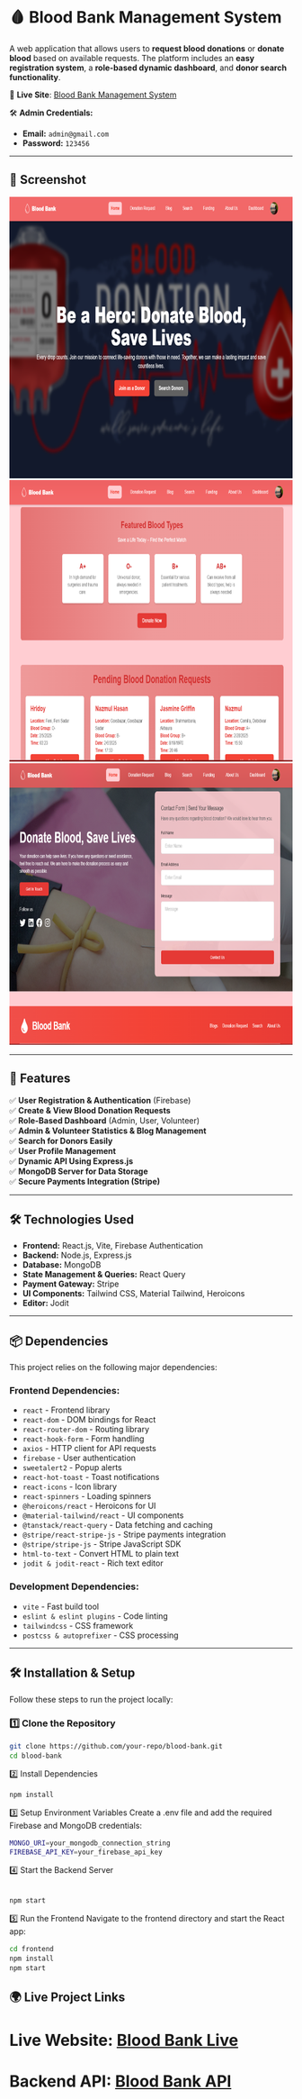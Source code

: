 # 🩸 Blood Bank Management System  

A web application that allows users to **request blood donations** or **donate blood** based on available requests. The platform includes an **easy registration system**, a **role-based dynamic dashboard**, and **donor search functionality**.  

🔗 **Live Site**: [Blood Bank Management System](https://blood-bank-80559.web.app/)  

🛠 **Admin Credentials:**  
- **Email:** `admin@gmail.com`  
- **Password:** `123456`  

---

## 📸 Screenshot  
<div align="center">
  <img height="500" src="https://github.com/SahariorRidoy/Blood-Bank-Management-Client/blob/main/src/assets/screenshot1.png"  />
</div>
<div align="center">
  <img height="500" src="https://github.com/SahariorRidoy/Blood-Bank-Management-Client/blob/main/src/assets/screenshot2.png"  />
</div>
<div align="center">
  <img height="500" src="https://github.com/SahariorRidoy/Blood-Bank-Management-Client/blob/main/src/assets/screenshot3.png"  />
</div>

---

## 🚀 Features  

✅ **User Registration & Authentication** (Firebase)  
✅ **Create & View Blood Donation Requests**  
✅ **Role-Based Dashboard** (Admin, User, Volunteer)  
✅ **Admin & Volunteer Statistics & Blog Management**  
✅ **Search for Donors Easily**  
✅ **User Profile Management**  
✅ **Dynamic API Using Express.js**  
✅ **MongoDB Server for Data Storage**  
✅ **Secure Payments Integration (Stripe)**  

---

## 🛠 Technologies Used  

- **Frontend:** React.js, Vite, Firebase Authentication  
- **Backend:** Node.js, Express.js  
- **Database:** MongoDB  
- **State Management & Queries:** React Query  
- **Payment Gateway:** Stripe  
- **UI Components:** Tailwind CSS, Material Tailwind, Heroicons  
- **Editor:** Jodit  

---

## 📦 Dependencies  

This project relies on the following major dependencies:  

### **Frontend Dependencies:**  
- `react` - Frontend library  
- `react-dom` - DOM bindings for React  
- `react-router-dom` - Routing library  
- `react-hook-form` - Form handling  
- `axios` - HTTP client for API requests  
- `firebase` - User authentication  
- `sweetalert2` - Popup alerts  
- `react-hot-toast` - Toast notifications  
- `react-icons` - Icon library  
- `react-spinners` - Loading spinners  
- `@heroicons/react` - Heroicons for UI  
- `@material-tailwind/react` - UI components  
- `@tanstack/react-query` - Data fetching and caching  
- `@stripe/react-stripe-js` - Stripe payments integration  
- `@stripe/stripe-js` - Stripe JavaScript SDK  
- `html-to-text` - Convert HTML to plain text  
- `jodit & jodit-react` - Rich text editor  

### **Development Dependencies:**  
- `vite` - Fast build tool  
- `eslint & eslint plugins` - Code linting  
- `tailwindcss` - CSS framework  
- `postcss & autoprefixer` - CSS processing  

---

## 🛠 Installation & Setup  

Follow these steps to run the project locally:  

### 1️⃣ Clone the Repository  
```sh
git clone https://github.com/your-repo/blood-bank.git
cd blood-bank
```
2️⃣ Install Dependencies
```sh
npm install
```
3️⃣ Setup Environment Variables
Create a .env file and add the required Firebase and MongoDB credentials:

```sh
MONGO_URI=your_mongodb_connection_string
FIREBASE_API_KEY=your_firebase_api_key
```
4️⃣ Start the Backend Server
```sh

npm start
```
5️⃣ Run the Frontend
Navigate to the frontend directory and start the React app:

```sh
cd frontend
npm install
npm start
```
## 🌍 Live Project Links
# Live Website: [Blood Bank Live](https://blood-bank-80559.web.app/) 

# Backend API: [Blood Bank API](https://assignment-12-server-azure.vercel.app/) 










